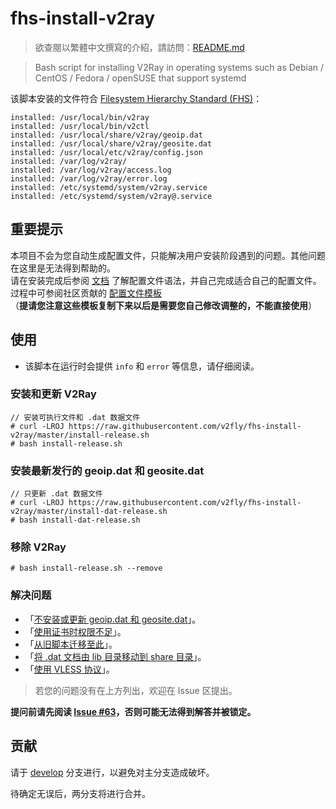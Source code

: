 # fhs-install-v2ray

> 欲查閱以繁體中文撰寫的介紹，請訪問：[README.md](README.md)

> Bash script for installing V2Ray in operating systems such as Debian / CentOS / Fedora / openSUSE that support systemd

该脚本安装的文件符合 [Filesystem Hierarchy Standard (FHS)](https://en.wikipedia.org/wiki/Filesystem_Hierarchy_Standard)：

```
installed: /usr/local/bin/v2ray
installed: /usr/local/bin/v2ctl
installed: /usr/local/share/v2ray/geoip.dat
installed: /usr/local/share/v2ray/geosite.dat
installed: /usr/local/etc/v2ray/config.json
installed: /var/log/v2ray/
installed: /var/log/v2ray/access.log
installed: /var/log/v2ray/error.log
installed: /etc/systemd/system/v2ray.service
installed: /etc/systemd/system/v2ray@.service
```

## 重要提示

本项目不会为您自动生成配置文件，只能解决用户安装阶段遇到的问题。其他问题在这里是无法得到帮助的。  
请在安装完成后参阅 [文档](https://www.v2fly.org/) 了解配置文件语法，并自己完成适合自己的配置文件。过程中可参阅社区贡献的 [配置文件模板](https://github.com/v2fly/v2ray-examples)  
（**提请您注意这些模板复制下来以后是需要您自己修改调整的，不能直接使用**）

## 使用

* 该脚本在运行时会提供 `info` 和 `error` 等信息，请仔细阅读。

### 安装和更新 V2Ray

```
// 安装可执行文件和 .dat 数据文件
# curl -LROJ https://raw.githubusercontent.com/v2fly/fhs-install-v2ray/master/install-release.sh
# bash install-release.sh
```

### 安装最新发行的 geoip.dat 和 geosite.dat

```
// 只更新 .dat 数据文件
# curl -LROJ https://raw.githubusercontent.com/v2fly/fhs-install-v2ray/master/install-dat-release.sh
# bash install-dat-release.sh
```

### 移除 V2Ray

```
# bash install-release.sh --remove
```

### 解决问题

* 「[不安装或更新 geoip.dat 和 geosite.dat](https://github.com/v2fly/fhs-install-v2ray/wiki/Do-not-install-or-update-geoip.dat-and-geosite.dat-zh-Hans-CN)」。
* 「[使用证书时权限不足](https://github.com/v2fly/fhs-install-v2ray/wiki/Insufficient-permissions-when-using-certificates-zh-Hans-CN)」。
* 「[从旧脚本迁移至此](https://github.com/v2fly/fhs-install-v2ray/wiki/Migrate-from-the-old-script-to-this-zh-Hans-CN)」。
* 「[将 .dat 文档由 lib 目录移动到 share 目录](https://github.com/v2fly/fhs-install-v2ray/wiki/Move-.dat-files-from-lib-directory-to-share-directory-zh-Hans-CN)」。
* 「[使用 VLESS 协议](https://github.com/v2fly/fhs-install-v2ray/wiki/To-use-the-VLESS-protocol-zh-Hans-CN)」。

> 若您的问题没有在上方列出，欢迎在 Issue 区提出。

**提问前请先阅读 [Issue #63](https://github.com/v2fly/fhs-install-v2ray/issues/63)，否则可能无法得到解答并被锁定。**

## 贡献

请于 [develop](https://github.com/v2fly/fhs-install-v2ray/tree/develop) 分支进行，以避免对主分支造成破坏。

待确定无误后，两分支将进行合并。
